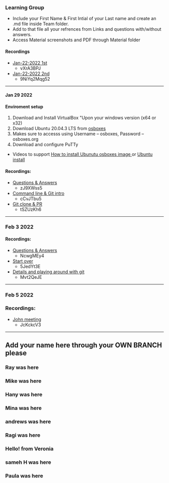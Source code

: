 ### Learning Group
- Include your First Name & First Intial of your Last name and create an .md file inside Team folder.
- Add to that file all your refrences from Links and questions with/without answers.
- Access Material screenshots and PDF through Material folder
#### Recordings
- [Jan-22-2022 1st](https://ibm.webex.com/ibm/ldr.php?RCID=6a9a45a2f8f5bd1d78e7b73ee3600d14)
    - vXrA3BPJ
- [Jan-22-2022 2nd](https://ibm.webex.com/ibm/ldr.php?RCID=36aa0a83ca3dfe80a1a4d2f18964f907)
    - 9NiYq2Mqg52  
---
#### Jan 29 2022
#### Enviroment setup
1. Download and Install VirtualBox "Upon your windows version (x64 or x32)
2. Download Ubuntu 20.04.3 LTS from [osboxes](https://www.osboxes.org/?s=20.04.3+LTS&post_type=post)
3. Makes sure to accesss using Username – osboxes, Password – osboxes.org
4. Download and configure PuTTy

- Videos to support [How to install Ubunutu osboxes image ](https://www.youtube.com/watch?v=x5MhydijWmc)
or [Ubuntu install](https://www.youtube.com/watch?v=xg5Wvi_Bu1Y) 

#### Recordings: 
- [Questions & Answers](https://ibm.webex.com/ibm/ldr.php?RCID=c318b330f7a726bbea8269735d95a6fe)
    - zJ9XWss5
- [Command line & Git intro](https://ibm.webex.com/ibm/ldr.php?RCID=319dfa6496f5a2143e4dc36e7a6a8fe5)
    - cCvJTbu5
- [Git clone & PR](https://ibm.webex.com/ibm/ldr.php?RCID=842907eabbc86d8578766df905ea520a)
    - tSZUzKh6
---
### Feb 3 2022 
#### Recordings:
- [Questions & Answers](https://ibm.webex.com/ibm/ldr.php?RCID=a45f7def6e9318388a91d02bf3e358c7)
    - NcwgMEy4
- [Start over](https://ibm.webex.com/ibm/ldr.php?RCID=a564c557f05294c266bfd3b8faa63eda)
    - 5JedYt3E
- [Details and playing around with git](https://ibm.webex.com/ibm/ldr.php?RCID=71d6de918327736364b0bef2de2b27fe) 
    - Mvt2QeJE
---
### Feb 5 2022
### Recordings:
- [John meeting](https://ibm.webex.com/ibm/ldr.php?RCID=84e86601ce1681784d284d5db680de7f)
   - JcKckcV3
---

## Add your name here through your OWN BRANCH please
### Ray was here
### Mike was here
### Hany was here
### Mina was here
### andrews was here
### Ragi was here 
### Hello! from Veronia
### sameh H was here
### Paula was here

 
